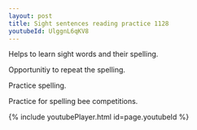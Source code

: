 ```yaml
---
layout: post
title: Sight sentences reading practice 1128
youtubeId: UlggnL6qKV8
---
```

 
 
Helps to learn sight words and their spelling.

Opportunitiy to repeat the spelling. 

Practice spelling. 
 
Practice for spelling bee competitions. 
 
{% include youtubePlayer.html id=page.youtubeId %}
 
 
